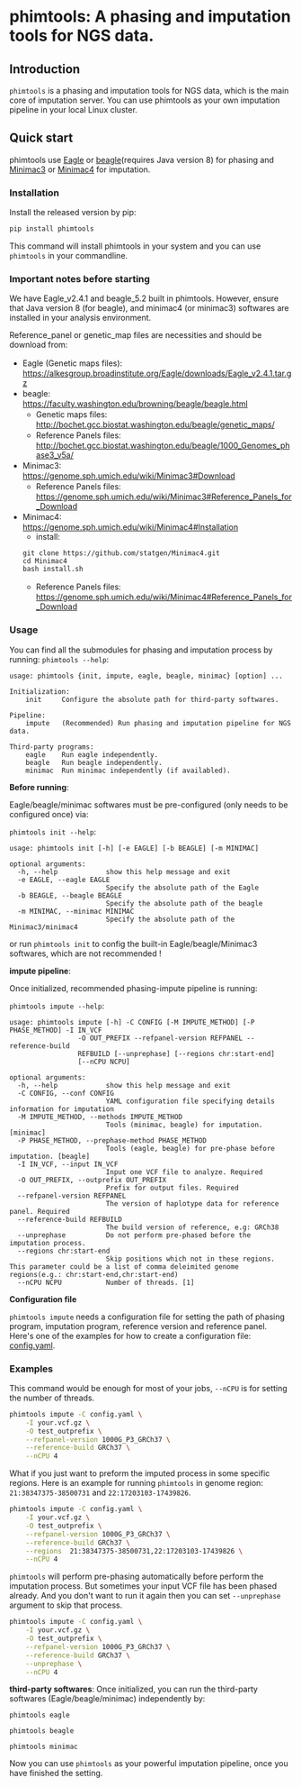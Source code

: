 
phimtools: A phasing and imputation tools for NGS data.
=====================================================

Introduction
------------

`phimtools` is a phasing and imputation tools for NGS data, which is the
main core of imputation server. You can use phimtools as your own imputation 
pipeline in your local Linux cluster.

Quick start
-----------

phimtools use [Eagle](https://data.broadinstitute.org/alkesgroup/Eagle/)
or [beagle](https://faculty.washington.edu/browning/beagle/beagle.html)(requires Java version 8)
for phasing and [Minimac3](https://genome.sph.umich.edu/wiki/Minimac3)
or [Minimac4](https://genome.sph.umich.edu/wiki/Minimac4)
for imputation.

### Installation

Install the released version by pip:

```bash
pip install phimtools
```

This command will install phimtools in your system and you can use
`phimtools` in your commandline.

### Important notes before starting
We have Eagle_v2.4.1 and beagle_5.2 built in phimtools.
However, ensure that Java version 8 (for beagle), and minimac4 (or minimac3) 
softwares are installed in your analysis environment.

Reference_panel or genetic_map files are necessities and should be download from:

- Eagle (Genetic maps files):　 https://alkesgroup.broadinstitute.org/Eagle/downloads/Eagle_v2.4.1.tar.gz
- beagle:　　　　　　　　　　https://faculty.washington.edu/browning/beagle/beagle.html
    + Genetic maps files:　　　http://bochet.gcc.biostat.washington.edu/beagle/genetic_maps/
    + Reference Panels files:　http://bochet.gcc.biostat.washington.edu/beagle/1000_Genomes_phase3_v5a/
- Minimac3:　　　　　　　　　https://genome.sph.umich.edu/wiki/Minimac3#Download
    + Reference Panels files:　https://genome.sph.umich.edu/wiki/Minimac3#Reference_Panels_for_Download
- Minimac4:　　　　　　　　　https://genome.sph.umich.edu/wiki/Minimac4#Installation
    + install: 
    ```
    git clone https://github.com/statgen/Minimac4.git
    cd Minimac4
    bash install.sh
    ```
    + Reference Panels files:　 https://genome.sph.umich.edu/wiki/Minimac4#Reference_Panels_for_Download

### Usage

You can find all the submodules for phasing and imputation process by running:
`phimtools --help`:

    usage: phimtools {init, impute, eagle, beagle, minimac} [option] ...

    Initialization:
        init     Configure the absolute path for third-party softwares.

    Pipeline:
        impute   (Recommended) Run phasing and imputation pipeline for NGS data.

    Third-party programs:
        eagle    Run eagle independently.
        beagle   Run beagle independently.
        minimac  Run minimac independently (if availabled).


**Before running**:

Eagle/beagle/minimac softwares must be pre-configured (only needs to be configured once) via:

`phimtools init --help`:

    usage: phimtools init [-h] [-e EAGLE] [-b BEAGLE] [-m MINIMAC]

    optional arguments:
      -h, --help            show this help message and exit
      -e EAGLE, --eagle EAGLE
                            Specify the absolute path of the Eagle
      -b BEAGLE, --beagle BEAGLE
                            Specify the absolute path of the beagle
      -m MINIMAC, --minimac MINIMAC
                            Specify the absolute path of the Minimac3/minimac4

or run `phimtools init` to config the built-in Eagle/beagle/Minimac3 softwares, 
which are not recommended !


**impute pipeline**:

Once initialized, recommended phasing-impute pipeline is running:

`phimtools impute --help`:

    usage: phimtools impute [-h] -C CONFIG [-M IMPUTE_METHOD] [-P PHASE_METHOD] -I IN_VCF
                     -O OUT_PREFIX --refpanel-version REFPANEL --reference-build
                     REFBUILD [--unprephase] [--regions chr:start-end]
                     [--nCPU NCPU]

    optional arguments:
      -h, --help            show this help message and exit
      -C CONFIG, --conf CONFIG
                            YAML configuration file specifying details information for imputation
      -M IMPUTE_METHOD, --methods IMPUTE_METHOD
                            Tools (minimac, beagle) for imputation. [minimac]
      -P PHASE_METHOD, --prephase-method PHASE_METHOD
                            Tools (eagle, beagle) for pre-phase before imputation. [beagle]
      -I IN_VCF, --input IN_VCF
                            Input one VCF file to analyze. Required
      -O OUT_PREFIX, --outprefix OUT_PREFIX
                            Prefix for output files. Required
      --refpanel-version REFPANEL
                            The version of haplotype data for reference panel. Required
      --reference-build REFBUILD
                            The build version of reference, e.g: GRCh38
      --unprephase          Do not perform pre-phased before the imputation process.
      --regions chr:start-end
                            Skip positions which not in these regions. This parameter could be a list of comma deleimited genome regions(e.g.: chr:start-end,chr:start-end)
      --nCPU NCPU           Number of threads. [1]

**Configuration file**

`phimtools impute` needs a configuration file for setting the path of phasing
program, imputation program, reference version and reference panel.
Here\'s one of the examples for how to create a configuration file:
[config.yaml](./tests/config.yaml).


### Examples

This command would be enough for most of your jobs, `--nCPU` is for
setting the number of threads.

```bash
phimtools impute -C config.yaml \
    -I your.vcf.gz \
    -O test_outprefix \
    --refpanel-version 1000G_P3_GRCh37 \
    --reference-build GRCh37 \
    --nCPU 4
```

What if you just want to preform the imputed process in some specific
regions. Here is an example for running `phimtools` in genome region:
`21:38347375-38500731` and `22:17203103-17439826`.

```bash
phimtools impute -C config.yaml \
    -I your.vcf.gz \
    -O test_outprefix \
    --refpanel-version 1000G_P3_GRCh37 \
    --reference-build GRCh37 \
    --regions  21:38347375-38500731,22:17203103-17439826 \
    --nCPU 4
```

`phimtools` will perform pre-phasing automatically before perform the
imputation process. But sometimes your input VCF file has been phased
already. And you don\'t want to run it again then you can set
`--unprephase` argument to skip that process.

```bash
phimtools impute -C config.yaml \
    -I your.vcf.gz \
    -O test_outprefix \
    --refpanel-version 1000G_P3_GRCh37 \
    --reference-build GRCh37 \
    --unprephase \
    --nCPU 4
```

**third-party softwares**:
Once initialized, you can run the third-party softwares (Eagle/beagle/minimac) independently by:

`phimtools eagle`

`phimtools beagle`

`phimtools minimac`

Now you can use `phimtools` as your powerful imputation pipeline, once you
have finished the setting.